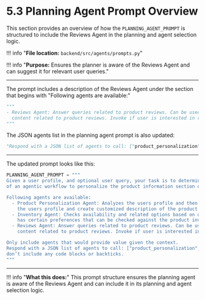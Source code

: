 # 5.3 Planning Agent Prompt Overview

This section provides an overview of how the `PLANNING_AGENT_PROMPT` is structured to include the Reviews Agent in the planning and agent selection logic.

!!! info "**File location:** `backend/src/agents/prompts.py`"

!!! info "**Purpose:** Ensures the planner is aware of the Reviews Agent and can suggest it for relevant user queries."

---

The prompt includes a description of the Reviews Agent under the section that begins with "Following agents are available:"

```python
"""
- Reviews Agent: Answer queries related to product reviews. Can be used to generate personalized
  content related to product reviews. Invoke if user is interested in reviews.
"""
```

The JSON agents list in the planning agent prompt is also updated:

```python
"Respond with a JSON list of agents to call: ["product_personalization", "reviews", "inventory"]"
```

---

The updated prompt looks like this:

```python
PLANNING_AGENT_PROMPT = """
Given a user profile, and optional user query, your task is to determine which specialized agents should be invoked as part
of an agentic workflow to personalize the product information section of an ecommerce page.

Following agents are available:
  - Product Personalization Agent: Analyzes the users profile and then suggests the features of the product that match
    the users profile and create customized description of the product based on the user profile.
  - Inventory Agent: Checks availability and related options based on users preference. Invoke if user
    has certain preferences that can be checked against the product inventory.
  - Reviews Agent: Answer queries related to product reviews. Can be used to generate personalized
    content related to product reviews. Invoke if user is interested in reviews.

Only include agents that would provide value given the context.
Respond with a JSON list of agents to call: ["product_personalization", "reviews", "inventory"]" and
don’t include any code blocks or backticks.
"""
```

---

!!! info "**What this does:**"
    This prompt structure ensures the planning agent is aware of the Reviews Agent and can include it in its planning and agent selection logic.

